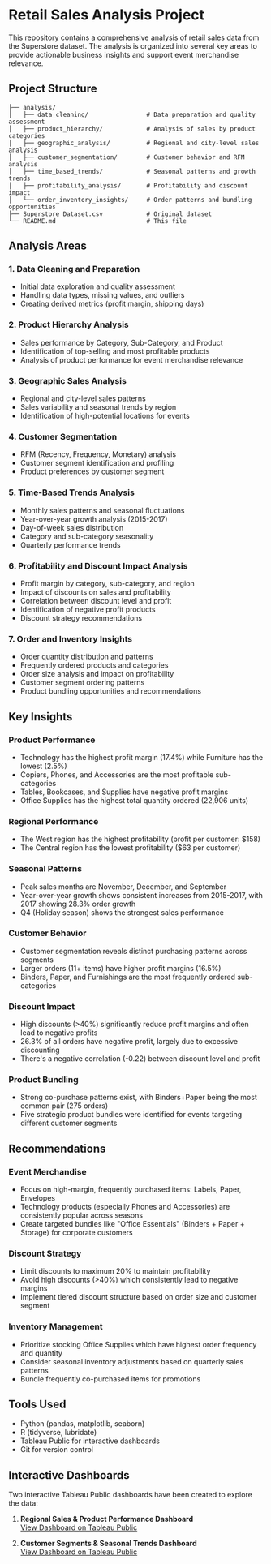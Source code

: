 # Retail Sales Analysis Project

This repository contains a comprehensive analysis of retail sales data from the Superstore dataset. The analysis is organized into several key areas to provide actionable business insights and support event merchandise relevance.

## Project Structure

```
├── analysis/
│   ├── data_cleaning/                # Data preparation and quality assessment
│   ├── product_hierarchy/            # Analysis of sales by product categories
│   ├── geographic_analysis/          # Regional and city-level sales analysis
│   ├── customer_segmentation/        # Customer behavior and RFM analysis
│   ├── time_based_trends/            # Seasonal patterns and growth trends
│   ├── profitability_analysis/       # Profitability and discount impact
│   └── order_inventory_insights/     # Order patterns and bundling opportunities
├── Superstore Dataset.csv            # Original dataset
└── README.md                         # This file
```

## Analysis Areas

### 1. Data Cleaning and Preparation
- Initial data exploration and quality assessment
- Handling data types, missing values, and outliers
- Creating derived metrics (profit margin, shipping days)

### 2. Product Hierarchy Analysis
- Sales performance by Category, Sub-Category, and Product
- Identification of top-selling and most profitable products
- Analysis of product performance for event merchandise relevance

### 3. Geographic Sales Analysis
- Regional and city-level sales patterns
- Sales variability and seasonal trends by region
- Identification of high-potential locations for events

### 4. Customer Segmentation
- RFM (Recency, Frequency, Monetary) analysis
- Customer segment identification and profiling
- Product preferences by customer segment

### 5. Time-Based Trends Analysis
- Monthly sales patterns and seasonal fluctuations
- Year-over-year growth analysis (2015-2017)
- Day-of-week sales distribution
- Category and sub-category seasonality
- Quarterly performance trends

### 6. Profitability and Discount Impact Analysis
- Profit margin by category, sub-category, and region
- Impact of discounts on sales and profitability
- Correlation between discount level and profit
- Identification of negative profit products
- Discount strategy recommendations

### 7. Order and Inventory Insights
- Order quantity distribution and patterns
- Frequently ordered products and categories
- Order size analysis and impact on profitability
- Customer segment ordering patterns
- Product bundling opportunities and recommendations

## Key Insights

### Product Performance
- Technology has the highest profit margin (17.4%) while Furniture has the lowest (2.5%)
- Copiers, Phones, and Accessories are the most profitable sub-categories
- Tables, Bookcases, and Supplies have negative profit margins
- Office Supplies has the highest total quantity ordered (22,906 units)

### Regional Performance
- The West region has the highest profitability (profit per customer: $158)
- The Central region has the lowest profitability ($63 per customer)

### Seasonal Patterns
- Peak sales months are November, December, and September
- Year-over-year growth shows consistent increases from 2015-2017, with 2017 showing 28.3% order growth
- Q4 (Holiday season) shows the strongest sales performance

### Customer Behavior
- Customer segmentation reveals distinct purchasing patterns across segments
- Larger orders (11+ items) have higher profit margins (16.5%)
- Binders, Paper, and Furnishings are the most frequently ordered sub-categories

### Discount Impact
- High discounts (>40%) significantly reduce profit margins and often lead to negative profits
- 26.3% of all orders have negative profit, largely due to excessive discounting
- There's a negative correlation (-0.22) between discount level and profit

### Product Bundling
- Strong co-purchase patterns exist, with Binders+Paper being the most common pair (275 orders)
- Five strategic product bundles were identified for events targeting different customer segments

## Recommendations

### Event Merchandise
- Focus on high-margin, frequently purchased items: Labels, Paper, Envelopes
- Technology products (especially Phones and Accessories) are consistently popular across seasons
- Create targeted bundles like "Office Essentials" (Binders + Paper + Storage) for corporate customers

### Discount Strategy
- Limit discounts to maximum 20% to maintain profitability
- Avoid high discounts (>40%) which consistently lead to negative margins
- Implement tiered discount structure based on order size and customer segment

### Inventory Management
- Prioritize stocking Office Supplies which have highest order frequency and quantity
- Consider seasonal inventory adjustments based on quarterly sales patterns
- Bundle frequently co-purchased items for promotions

## Tools Used
- Python (pandas, matplotlib, seaborn)
- R (tidyverse, lubridate)
- Tableau Public for interactive dashboards
- Git for version control

## Interactive Dashboards

Two interactive Tableau Public dashboards have been created to explore the data:

1. **Regional Sales & Product Performance Dashboard**  
   [View Dashboard on Tableau Public](https://public.tableau.com/app/profile/your.profile/viz/your-dashboard-1)

2. **Customer Segments & Seasonal Trends Dashboard**  
   [View Dashboard on Tableau Public](https://public.tableau.com/app/profile/your.profile/viz/your-dashboard-2)
